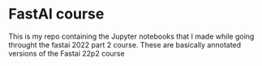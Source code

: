 # FastAI course

This is my repo containing the Jupyter notebooks that I made while going throught the fastai 2022 part 2 course. These are basically annotated versions of the Fastai 22p2 course

